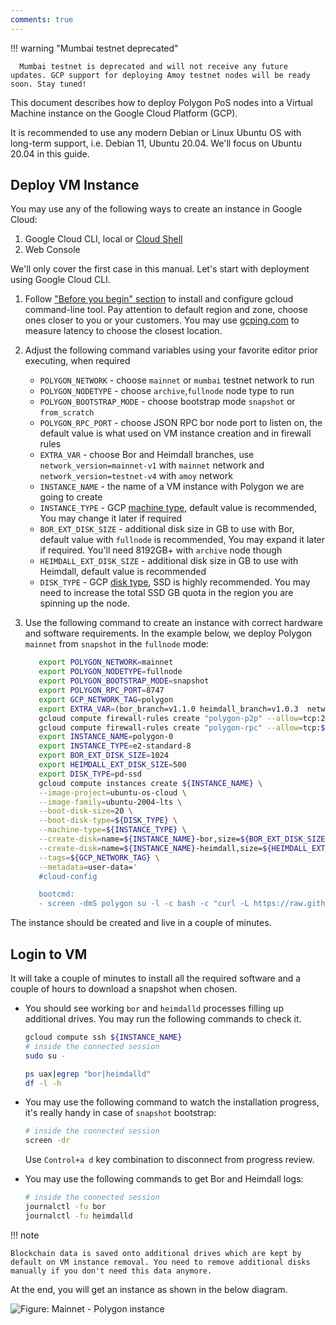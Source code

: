 ```yaml
---
comments: true
---
```


!!! warning "Mumbai testnet deprecated"
      
      Mumbai testnet is deprecated and will not receive any future updates. GCP support for deploying Amoy testnet nodes will be ready soon. Stay tuned!

This document describes how to deploy Polygon PoS nodes into a Virtual Machine instance on the Google Cloud Platform (GCP).

It is recommended to use any modern Debian or Linux Ubuntu OS with long-term support, i.e. Debian 11, Ubuntu 20.04. We'll focus on Ubuntu 20.04 in this guide.

## Deploy VM Instance

You may use any of the following ways to create an instance in Google Cloud:

1. Google Cloud CLI, local or [Cloud Shell](https://cloud.google.com/shell)
2. Web Console

We'll only cover the first case in this manual. Let's start with deployment using Google Cloud CLI.

1. Follow ["Before you begin" section](https://cloud.google.com/compute/docs/instances/create-start-instance#before-you-begin) to install and configure gcloud command-line tool.
Pay attention to default region and zone, choose ones closer to you or your customers. You may use [gcping.com](https://gcping.com) to measure latency to choose the closest location.

2. Adjust the following command variables using your favorite editor prior executing, when required
   * `POLYGON_NETWORK` - choose `mainnet` or `mumbai` testnet network to run
   * `POLYGON_NODETYPE` - choose `archive`,`fullnode` node type to run
   * `POLYGON_BOOTSTRAP_MODE` - choose bootstrap mode `snapshot` or `from_scratch`
   * `POLYGON_RPC_PORT` - choose JSON RPC bor node port to listen on, the default value is what used on VM instance creation and in firewall rules
   * `EXTRA_VAR` - choose Bor and Heimdall branches, use `network_version=mainnet-v1` with `mainnet` network and `network_version=testnet-v4` with `amoy` network
   * `INSTANCE_NAME` - the name of a VM instance with Polygon we are going to create
   * `INSTANCE_TYPE` - GCP [machine type](https://cloud.google.com/compute/docs/machine-types), default value is recommended, You may change it later if required
   * `BOR_EXT_DISK_SIZE` - additional disk size in GB to use with Bor, default value with `fullnode` is recommended, You may expand it later if required. You'll need 8192GB+ with `archive` node though
   * `HEIMDALL_EXT_DISK_SIZE` - additional disk size in GB to use with Heimdall, default value is recommended
   * `DISK_TYPE` - GCP [disk type](https://cloud.google.com/compute/docs/disks#disk-types), SSD is highly recommended. You may need to increase the total SSD GB quota in the region you are spinning up the node.

3. Use the following command to create an instance with correct hardware and software requirements. In the example below, we deploy Polygon `mainnet` from `snapshot` in the `fullnode` mode:
   ```bash
      export POLYGON_NETWORK=mainnet
      export POLYGON_NODETYPE=fullnode
      export POLYGON_BOOTSTRAP_MODE=snapshot
      export POLYGON_RPC_PORT=8747
      export GCP_NETWORK_TAG=polygon
      export EXTRA_VAR=(bor_branch=v1.1.0 heimdall_branch=v1.0.3  network_version=mainnet-v1 node_type=sentry/sentry heimdall_network=${POLYGON_NETWORK})
      gcloud compute firewall-rules create "polygon-p2p" --allow=tcp:26656,tcp:30303,udp:30303 --description="polygon p2p" --target-tags=${GCP_NETWORK_TAG}
      gcloud compute firewall-rules create "polygon-rpc" --allow=tcp:${POLYGON_RPC_PORT} --description="polygon rpc" --target-tags=${GCP_NETWORK_TAG}
      export INSTANCE_NAME=polygon-0
      export INSTANCE_TYPE=e2-standard-8
      export BOR_EXT_DISK_SIZE=1024
      export HEIMDALL_EXT_DISK_SIZE=500
      export DISK_TYPE=pd-ssd
      gcloud compute instances create ${INSTANCE_NAME} \
      --image-project=ubuntu-os-cloud \
      --image-family=ubuntu-2004-lts \
      --boot-disk-size=20 \
      --boot-disk-type=${DISK_TYPE} \
      --machine-type=${INSTANCE_TYPE} \
      --create-disk=name=${INSTANCE_NAME}-bor,size=${BOR_EXT_DISK_SIZE},type=${DISK_TYPE},auto-delete=no \
      --create-disk=name=${INSTANCE_NAME}-heimdall,size=${HEIMDALL_EXT_DISK_SIZE},type=${DISK_TYPE},auto-delete=no \
      --tags=${GCP_NETWORK_TAG} \
      --metadata=user-data='
      #cloud-config

      bootcmd:
      - screen -dmS polygon su -l -c bash -c "curl -L https://raw.githubusercontent.com/maticnetwork/node-ansible/master/install-gcp.sh | bash -s -- -n '${POLYGON_NETWORK}' -m '${POLYGON_NODETYPE}' -s '${POLYGON_BOOTSTRAP_MODE}' -p '${POLYGON_RPC_PORT}' -e \"'${EXTRA_VAR}'\"; bash"'
   ```

The instance should be created and live in a couple of minutes.

## Login to VM

It will take a couple of minutes to install all the required software and a couple of hours to download a snapshot when chosen.

- You should see working `bor` and `heimdalld` processes filling up additional drives. You may run the following commands to check it.

   ```bash
   gcloud compute ssh ${INSTANCE_NAME}
   # inside the connected session
   sudo su -

   ps uax|egrep "bor|heimdalld"
   df -l -h
   ```

- You may use the following command to watch the installation progress, it's really handy in case of `snapshot` bootstrap:

   ```bash
   # inside the connected session
   screen -dr
   ```

   Use `Control+a d` key combination to disconnect from progress review.

- You may use the following commands to get Bor and Heimdall logs:

   ```bash
   # inside the connected session
   journalctl -fu bor
   journalctl -fu heimdalld
   ```

!!! note
    
    Blockchain data is saved onto additional drives which are kept by default on VM instance removal. You need to remove additional disks manually if you don't need this data anymore.


At the end, you will get an instance as shown in the below diagram.

![Figure: Mainnet - Polygon instance](../../../img/pos/polygon-instance.svg)
